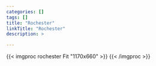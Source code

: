 ```yaml
---
categories: []
tags: []
title: "Rochester"
linkTitle: "Rochester"
description: >

---
```


{{< imgproc rochester Fit "1170x660" >}}
{{< /imgproc >}}